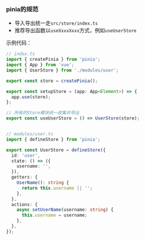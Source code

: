<!--
 * @Author: 周顺顺 idioticzhou@foxmail.com
 * @Date: 2022-05-09 15:14:25
 * @LastEditors: 周顺顺 idioticzhou@foxmail.com
 * @LastEditTime: 2022-05-09 15:17:08
 * @FilePath: /DWB-front/docs/pinia.md
 * @Description: 状态管理的相关文档
 * 
-->

### pinia的规范

- 导入导出统一走`src/store/index.ts`
- 推荐导出函数以`useXxxxXxxx`方式，例如`useUserStore`

示例代码：
```typescript
// index.ts
import { createPinia } from 'pinia';
import { App } from 'vue';
import { UserStore } from './modules/user';

export const store = createPinia();

export const setupStore = (app: App<Element>) => {
  app.use(store);
};

// 所有的Store模块统一收集并导出
export const useUserStore = () => UserStore(store);


// modules/user.ts
import { defineStore } from 'pinia';

export const UserStore = defineStore({
  id: 'user',
  state: () => ({
    username: '',
  }),
  getters: {
    UserName(): string {
      return this.username || '';
    },
  },
  actions: {
    async setUserName(username: string) {
      this.username = username;
    },
  },
});


```
